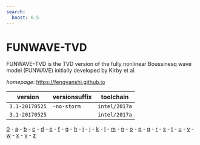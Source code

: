```yaml
---
search:
  boost: 0.5
---
```

# FUNWAVE-TVD

FUNWAVE–TVD is the TVD version of the fully nonlinear Boussinesq wave model (FUNWAVE)  initially developed by Kirby et al.

*homepage*: <https://fengyanshi.github.io>

version | versionsuffix | toolchain
--------|---------------|----------
``3.1-20170525`` | ``-no-storm`` | ``intel/2017a``
``3.1-20170525`` |  | ``intel/2017a``

[0](../0/index.md) - [a](../a/index.md) - [b](../b/index.md) - [c](../c/index.md) - [d](../d/index.md) - [e](../e/index.md) - [f](../f/index.md) - [g](../g/index.md) - [h](../h/index.md) - [i](../i/index.md) - [j](../j/index.md) - [k](../k/index.md) - [l](../l/index.md) - [m](../m/index.md) - [n](../n/index.md) - [o](../o/index.md) - [p](../p/index.md) - [q](../q/index.md) - [r](../r/index.md) - [s](../s/index.md) - [t](../t/index.md) - [u](../u/index.md) - [v](../v/index.md) - [w](../w/index.md) - [x](../x/index.md) - [y](../y/index.md) - [z](../z/index.md)

